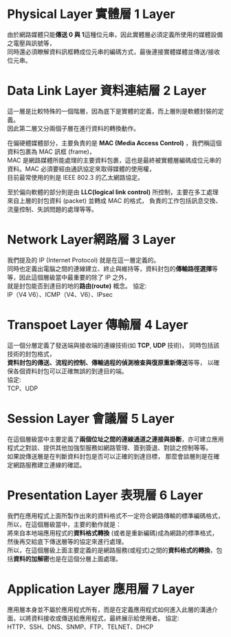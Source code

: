 
# Physical Layer 實體層 1 Layer
由於網路媒體只能**傳送 0 與 1**這種位元串，因此實體層必須定義所使用的媒體設備之電壓與訊號等，  
同時還必須瞭解資料訊框轉成位元串的編碼方式，最後連接實體媒體並傳送/接收位元串。
# Data Link Layer 資料連結層 2 Layer
這一層是比較特殊的一個階層，因為底下是實體的定義，而上層則是軟體封裝的定義。  
因此第二層又分兩個子層在進行資料的轉換動作。  
  
在偏硬體媒體部分，主要負責的是 **MAC (Media Access Control)** ，我們稱這個資料包裹為 MAC 訊框 (frame)，  
MAC 是網路媒體所能處理的主要資料包裹，這也是最終被實體層編碼成位元串的資料。MAC 必須要經由通訊協定來取得媒體的使用權，  
目前最常使用的則是 IEEE 802.3 的乙太網路協定。
  
至於偏向軟體的部分則是由 **LLC(logical link control)** 所控制，主要在多工處理來自上層的封包資料 (packet) 並轉成 MAC 的格式，
負責的工作包括訊息交換、流量控制、失誤問題的處理等等。
# Network Layer網路層 3 Layer
我們提及的 IP (Internet Protocol) 就是在這一層定義的。  
同時也定義出電腦之間的連線建立、終止與維持等，資料封包的**傳輸路徑選擇**等等，因此這個層級當中最重要的除了 IP 之外，  
就是封包能否到達目的地的**路由(route)** 概念。 
協定:  
  IP（V4 V6）、ICMP（V4、V6）、IPsec  
# Transpoet Layer 傳輸層 4 Layer
這一個分層定義了發送端與接收端的連線技術(如 **TCP**, **UDP** 技術)， 同時包括該技術的封包格式，  
**資料封包的傳送、流程的控制、傳輸過程的偵測檢查與復原重新傳送**等等， 以確保各個資料封包可以正確無誤的到達目的端。  
協定:   
  TCP、UDP
# Session Layer 會議層 5 Layer
在這個層級當中主要定義了**兩個位址之間的連線通道之連接與掛斷**，亦可建立應用程式之對談、提供其他加強型服務如網路管理、簽到簽退、對談之控制等等。  
如果說傳送層是在判斷資料封包是否可以正確的到達目標， 那麼會談層則是在確定網路服務建立連線的確認。  
# Presentation Layer 表現層 6 Layer
我們在應用程式上面所製作出來的資料格式不一定符合網路傳輸的標準編碼格式，所以，在這個層級當中，主要的動作就是：  
將來自本地端應用程式的**資料格式轉換** (或者是重新編碼)成為網路的標準格式， 然後再交給底下傳送層等的協定來進行處理。  
所以，在這個層級上面主要定義的是網路服務(或程式)之間的**資料格式的轉換**，包括**資料的加解密**也是在這個分層上面處理。  
# Application Layer 應用層 7 Layer
應用層本身並不屬於應用程式所有，而是在定義應用程式如何進入此層的溝通介面，以將資料接收或傳送給應用程式，最終展示給使用者。
協定:  
  HTTP、SSH、DNS、SNMP、FTP、TELNET、DHCP
